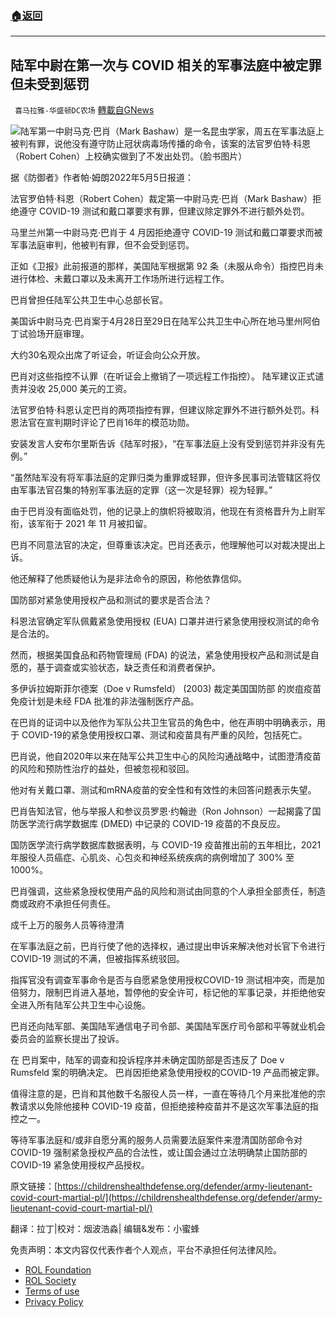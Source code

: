 ###  [:house:返回](README.md)
---


## 陆军中尉在第一次与 COVID 相关的军事法庭中被定罪但未受到惩罚
` 喜马拉雅-华盛顿DC农场` [轉載自GNews](https://gnews.org/zh-hans/2483180/)

![](https://assets.gnews.org/wp-content/uploads/2022/05/图片1-61.png)陆军第一中尉马克·巴肖（Mark Bashaw）是一名昆虫学家，周五在军事法庭上被判有罪，说他没有遵守防止冠状病毒场传播的命令，该案的法官罗伯特·科恩（Robert Cohen）上校确实做到了不发出处罚。（脸书图片）
 
据《防御者》作者帕·姆朗2022年5月5日报道：
 
法官罗伯特·科恩（Robert Cohen）裁定第一中尉马克·巴肖（Mark Bashaw）拒绝遵守 COVID-19 测试和戴口罩要求有罪，但建议除定罪外不进行额外处罚。
 
马里兰州第一中尉马克·巴肖于 4 月因拒绝遵守 COVID-19 测试和戴口罩要求而被军事法庭审判，他被判有罪，但不会受到惩罚。
 
正如《卫报》此前报道的那样，美国陆军根据第 92 条（未服从命令）指控巴肖未进行体检、未戴口罩以及未离开工作场所进行远程工作。
 
巴肖曾担任陆军公共卫生中心总部长官。
 
美国诉中尉马克·巴肖案于4月28日至29日在陆军公共卫生中心所在地马里州阿伯丁试验场开庭审理。
 
大约30名观众出席了听证会，听证会向公众开放。
 
巴肖对这些指控不认罪（在听证会上撤销了一项远程工作指控）。 陆军建议正式谴责并没收 25,000 美元的工资。
 
法官罗伯特·科恩认定巴肖的两项指控有罪，但建议除定罪外不进行额外处罚。科恩法官在宣判期时评论了巴肖16年的模范功勋。
 
安装发言人安布尔里斯告诉《陆军时报》，“在军事法庭上没有受到惩罚并非没有先例。”
 
“虽然陆军没有将军事法庭的定罪归类为重罪或轻罪，但许多民事司法管辖区将仅由军事法官召集的特别军事法庭的定罪（这一次是轻罪）视为轻罪。”
 
由于巴肖没有面临处罚，他的记录上的旗帜将被取消，他现在有资格晋升为上尉军衔，该军衔于 2021 年 11 月被扣留。
 
巴肖不同意法官的决定，但尊重该决定。巴肖还表示，他理解他可以对裁决提出上诉。
 
他还解释了他质疑他认为是非法命令的原因，称他依靠信仰。
 
国防部对紧急使用授权产品和测试的要求是否合法？
 
科恩法官确定军队佩戴紧急使用授权 (EUA) 口罩并进行紧急使用授权测试的命令是合法的。
 
然而，根据美国食品和药物管理局 (FDA) 的说法，紧急使用授权产品和测试是自愿的，基于调查或实验状态，缺乏责任和消费者保护。
 
多伊诉拉姆斯菲尔德案（Doe v Rumsfeld） (2003) 裁定美国国防部 的炭疽疫苗免疫计划是未经 FDA 批准的非法强制医疗产品。
 
在巴肖的证词中以及他作为军队公共卫生官员的角色中，他在声明中明确表示，用于 COVID-19的紧急使用授权口罩、测试和疫苗具有严重的风险，包括死亡。
 
巴肖说，他自2020年以来在陆军公共卫生中心的风险沟通战略中，试图澄清疫苗的风险和预防性治疗的益处，但被忽视和驳回。
 
他对有关戴口罩、测试和mRNA疫苗的安全性和有效性的未回答问题表示失望。
 
巴肖告知法官，他与举报人和参议员罗恩·约翰逊（Ron Johnson）一起揭露了国防医学流行病学数据库 (DMED) 中记录的 COVID-19 疫苗的不良反应。
 
国防医学流行病学数据库数据表明，与 COVID-19 疫苗推出前的五年相比，2021年服役人员癌症、心肌炎、心包炎和神经系统疾病的病例增加了 300% 至 1000%。
 
巴肖强调，这些紧急授权使用产品的风险和测试由同意的个人承担全部责任，制造商或政府不承担任何责任。
 
成千上万的服务人员等待澄清
 
在军事法庭之前，巴肖行使了他的选择权，通过提出申诉来解决他对长官下令进行 COVID-19 测试的不满，但被指挥系统驳回。
 
指挥官没有调查军事命令是否与自愿紧急使用授权COVID-19 测试相冲突，而是加倍努力，限制巴肖进入基地，暂停他的安全许可，标记他的军事记录，并拒绝他安全进入所有陆军公共卫生中心设施。
 
巴肖还向陆军部、美国陆军通信电子司令部、美国陆军医疗司令部和平等就业机会委员会的监察长提出了投诉。
 
在 巴肖案中，陆军的调查和投诉程序并未确定国防部是否违反了 Doe v Rumsfeld 案的明确决定。 巴肖因拒绝紧急使用授权的COVID-19 产品而被定罪。
 
值得注意的是，巴肖和其他数千名服役人员一样，一直在等待几个月来批准他的宗教请求以免除他接种 COVID-19 疫苗，但拒绝接种疫苗并不是这次军事法庭的指控之一。
 
等待军事法庭和/或非自愿分离的服务人员需要法庭案件来澄清国防部命令对 COVID-19 强制紧急授权产品的合法性，或让国会通过立法明确禁止国防部的 COVID-19 紧急使用授权产品授权。
 
原文链接：[https://childrenshealthdefense.org/defender/army-lieutenant-covid-court-martial-pl/](https://childrenshealthdefense.org/defender/army-lieutenant-covid-court-martial-pl/)
 
翻译：拉丁|校对：烟波浩淼| 编辑&发布：小蜜蜂

免责声明：本文内容仅代表作者个人观点，平台不承担任何法律风险。
  
- [ROL Foundation](https://rolfoundation.org/)
- [ROL Society](https://rolsociety.org/)
- [Terms of use](https://gnews.org/terms-of-use-3/)
- [Privacy Policy](https://gnews.org/privacy-policy/)
